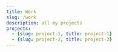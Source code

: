 ```yaml
---
title: Work
slug: /work
description: all my projects
projects:
  - {slug: project-1, title: project-1}
  - {slug: project-2, title: project-2}
---
```


